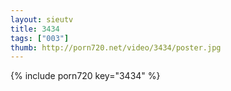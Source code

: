 ```yaml
--- 
layout: sieutv
title: 3434
tags: ["003"]
thumb: http://porn720.net/video/3434/poster.jpg
---
```

{% include porn720 key="3434" %} 
